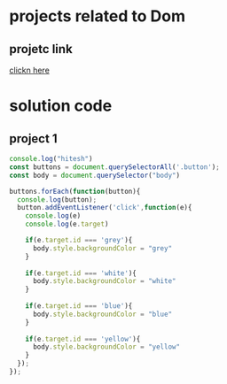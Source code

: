 # projects related to Dom

## projetc link
[clickn here](https://stackblitz.com/edit/dom-project-chaiaurcode?file=index.html)

# solution code 

## project  1

```javascript
console.log("hitesh")
const buttons = document.querySelectorAll('.button');
const body = document.querySelector("body")

buttons.forEach(function(button){
  console.log(button);
  button.addEventListener('click',function(e){
    console.log(e)
    console.log(e.target)

    if(e.target.id === 'grey'){
      body.style.backgroundColor = "grey"
    }
    
    if(e.target.id === 'white'){
      body.style.backgroundColor = "white"
    }
    
    if(e.target.id === 'blue'){
      body.style.backgroundColor = "blue"
    }
    
    if(e.target.id === 'yellow'){
      body.style.backgroundColor = "yellow"
    }
  });   
});

```
